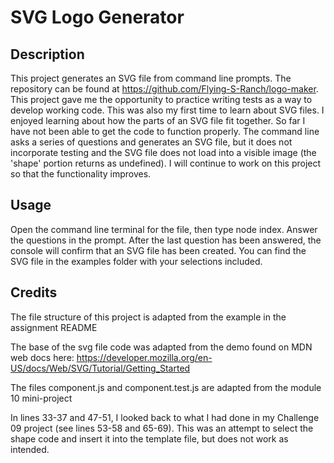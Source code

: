 # SVG Logo Generator

## Description
This project generates an SVG file from command line prompts. The repository can be found at https://github.com/Flying-S-Ranch/logo-maker. This project gave me the opportunity to practice writing tests as a way to develop working code. This was also my first time to learn about SVG files. I enjoyed learning about how the parts of an SVG file fit together.
So far I have not been able to get the code to function properly. The command line asks a series of questions and generates an SVG file, but it does not incorporate testing and the SVG file does not load into a visible image (the 'shape' portion returns as undefined). I will continue to work on this project so that the functionality improves.

## Usage
Open the command line terminal for the file, then type node index. Answer the questions in the prompt. After the last question has been answered, the console will confirm that an SVG file has been created. You can find the SVG file in the examples folder with your selections included.

## Credits
The file structure of this project is adapted from the example in the assignment README

The base of the svg file code was adapted from the demo found on MDN web docs here: https://developer.mozilla.org/en-US/docs/Web/SVG/Tutorial/Getting_Started

The files component.js and component.test.js are adapted from the module 10 mini-project

In lines 33-37 and 47-51, I looked back to what I had done in my Challenge 09 project (see lines 53-58 and 65-69). This was an attempt to select the shape code and insert it into the template file, but does not work as intended.